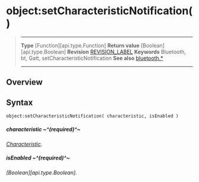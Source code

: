 # object:setCharacteristicNotification()

> --------------------- ------------------------------------------------------------------------------------------
> __Type__              [Function][api.type.Function]
> __Return value__      [Boolean][api.type.Boolean]
> __Revision__          [REVISION_LABEL](REVISION_URL)
> __Keywords__          Bluetooth, bt, Gatt, setCharacteristicNotification
> __See also__          [bluetooth.*](/plugin.bluetooth.md)
> --------------------- ------------------------------------------------------------------------------------------

## Overview

## Syntax

	object:setCharacteristicNotification( characteristic, isEnabled )

##### characteristic ~^(required)^~
_[Characteristic](/plugin.bluetooth.type.Characteristic.md)._

##### isEnabled ~^(required)^~
_[Boolean][api.type.Boolean]._